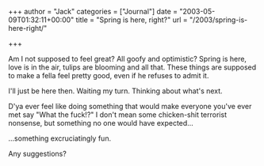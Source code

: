 +++
author = "Jack"
categories = ["Journal"]
date = "2003-05-09T01:32:11+00:00"
title = "Spring is here, right?"
url = "/2003/spring-is-here-right/"

+++

Am I not supposed to feel great? All goofy and optimistic? Spring is here, love is in the air, tulips are blooming and all that. These things are supposed to make a fella feel pretty good, even if he refuses to admit it.

I'll just be here then. Waiting my turn. Thinking about what's next.

D'ya ever feel like doing something that would make everyone you've ever met say "What the fuck!?" I don't mean some chicken-shit terrorist nonsense, but something no one would have expected&#8230;

&#8230;something excruciatingly fun.

Any suggestions?